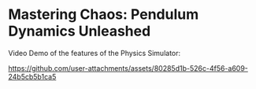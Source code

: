 # Mastering Chaos: Pendulum Dynamics Unleashed
Video Demo of the features of the Physics Simulator:

https://github.com/user-attachments/assets/80285d1b-526c-4f56-a609-24b5cb5b1ca5
